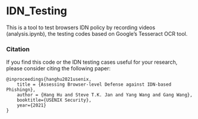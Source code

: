 # IDN_Testing
This is a tool to test browsers IDN policy by recording videos (analysis.ipynb), the testing codes based on Google’s Tesseract OCR tool.

### Citation



If you find this code or the IDN testing cases useful for your research, please consider citing the following paper:

```
@inproceedings{hanghu2021usenix,
    title = {Assessing Browser-level Defense against IDN-based Phishingn},
    author = {Hang Hu and Steve T.K. Jan and Yang Wang and Gang Wang},
    booktitle={USENIX Security},
    year={2021}
}
```
